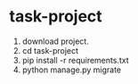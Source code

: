 # task-project

1. download project.
2. cd task-project
3. pip install -r requirements.txt
4. python manage.py migrate
